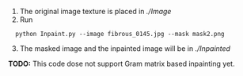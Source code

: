 1. The original image texture is placed in *./Image*
2. Run 
```
  python Inpaint.py --image fibrous_0145.jpg --mask mask2.png
```
3. The masked image and the inpainted image will be in *./Inpainted*

**TODO:** This code dose not support Gram matrix based inpainting yet.